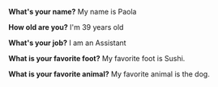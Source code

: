 **What's your name?** My name is Paola

**How old are you?** I'm 39 years old

**What's your job?** I am an Assistant

**What is your favorite foot?** My favorite foot is Sushi.

**What is your favorite animal?** My favorite animal is the dog.
